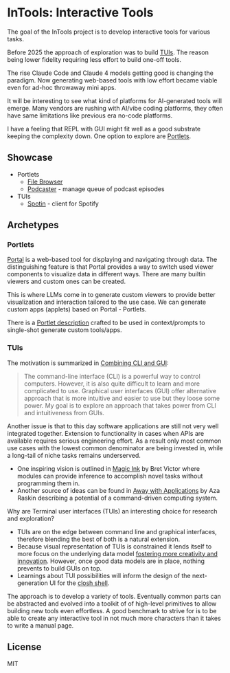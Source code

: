 # InTools: Interactive Tools

The goal of the InTools project is to develop interactive tools for various tasks.

Before 2025 the approach of exploration was to build [TUIs](#tuis).
The reason being lower fidelity requiring less effort to build one-off tools.

The rise Claude Code and Claude 4 models getting good is changing the paradigm.
Now generating web-based tools with low effort became viable even for ad-hoc throwaway mini apps.


It will be interesting to see what kind of platforms for AI-generated tools will emerge.
Many vendors are rushing with AI/vibe coding platforms,
they often have same limitations like previous era no-code platforms.

I have a feeling that REPL with GUI might fit well as a good substrate keeping the complexity down.
One option to explore are [Portlets](#portlets).

## Showcase

- Portlets
  - [File Browser](./tools/file-browser/)
  - [Podcaster](./tools/podcaster/) - manage queue of podcast episodes
- TUIs
  - [Spotin](./modules/spotin/) - client for Spotify
  
## Archetypes

### Portlets

[Portal](https://github.com/djblue/portal) is a web-based tool for displaying and navigating through data.
The distinguishing feature is that Portal provides a way to switch used viewer components to visualize data in different ways.
There are many builtin viewers and custom ones can be created.

This is where LLMs come in to generate custom viewers to provide better visualization and interaction tailored to the use case.
We can generate custom apps (applets) based on Portal - Portlets.

There is a [Portlet description](./doc/portlet.md) crafted to be used in context/prompts to single-shot generate custom tools/apps.

### TUIs

The motivation is summarized in [Combining CLI and GUI](https://dundalek.com/entropic/combining-cli-and-gui/):

> The command-line interface (CLI) is a powerful way to control computers. However, it is also quite difficult to learn and more complicated to use. Graphical user interfaces (GUI) offer alternative approach that is more intuitive and easier to use but they loose some power. My goal is to explore an approach that takes power from CLI and intuitiveness from GUIs.

Another issue is that to this day software applications are still not very well integrated together.  Extension to functionality in cases when APIs are available requires serious engineering effort. As a result only most common use cases with the lowest common denominator are being invested in, while a long-tail of niche tasks remains underserved.

- One inspiring vision is outlined in [Magic Ink](http://worrydream.com/MagicInk/#engineering_inference_from_the_environment) by Bret Victor where modules can provide inference to accomplish novel tasks without programming them in.  
- Another source of ideas can be found in [Away with Applications](https://dundalek.com/entropic/enso-launcher/) by Aza Raskin describing a potential of a command-driven computing system.

Why are Terminal user interfaces (TUIs) an interesting choice for research and exploration?
- TUIs are on the edge between command line and graphical interfaces, therefore blending the best of both is a natural extension.
- Because visual representation of TUIs is constrained it lends itself to more focus on the underlying data model [fostering more creativity and innovation](https://hbr.org/2019/11/why-constraints-are-good-for-innovation). However, once good data models are in place, nothing prevents to build GUIs on top.
- Learnings about TUI possibilities will inform the design of the next-generation UI for the [closh shell](https://github.com/dundalek/closh).

The approach is to develop a variety of tools. Eventually common parts can be abstracted and evolved into a toolkit of of high-level primitives to allow building new tools even effortless. A good benchmark to strive for is to be able to create any interactive tool in not much more characters than it takes to write a manual page.

## License

MIT
